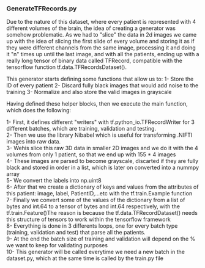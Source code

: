 ### GenerateTFRecords.py
Due to the nature of this dataset, where every patient is represented with 4 different volumes of the brain, the idea of creating a generator was somehow problematic. As we had to "slice" the data in 2d images we came up with the idea of slicing the first slide of every volume and storing it as if they were different channels from the same image, processing it and doing it "n" times up until the last image, and with all the patients, ending up with a really long tensor of binary data called TFRecord, compatible with the tensorflow function tf.data.TFRecordsDataset(). 

This generator starts defining some functions that allow us to:
1- Store the ID of every patient
2- Discard fully black images that would add noise to the training
3- Normalize and also store the valid images in grayscale

Having defined these helper blocks, then we execute the main function, which does the following:

1- First, it defines different "writers" with tf.python_io.TFRecordWriter for 3 different batches, which are training, validation and testing.<br />
2- Then we use the library Nibabel which is useful for transforming .NIFTI images into raw data.<br />
3- Wehis slice this raw 3D data in smaller 2D images and we do it with the 4 volumes from only 1 patient, so that we end up with 155 * 4 images<br />
4- These images are parsed to become grayscale, discarted if they are fully black and stored in order in a list, which is later on converted into a nummpy array<br />
5- We convert the labels into np.uint8<br />
6- After that we create a dictionary of keys and values from the attributes of this patient: image, label, PatientID,...etc with the tf.train.Example function<br />
7- Finally we convert some of the values of the dictionary from a list of bytes and int.64 to a tensor of bytes and int.64 respectively, with the tf.train.Feature()The reason is because the tf.data.TFRecordDataset() needs this structure of tensors to work within the tensorflow framework<br />
8- Everything is done in 3 differents loops, one for every batch type (training, validation and test) that parse all the patients.<br />
9- At the end the batch size of training and validation will depend on the % we want to keep for validating purposes<br />
10- This generator will be called everytime we need a new batch in the dataset.py, which at the same time is called by the train.py file
